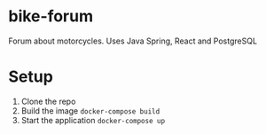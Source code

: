 # bike-forum

Forum about motorcycles. Uses Java Spring, React and PostgreSQL

# Setup

1. Clone the repo
2. Build the image `docker-compose build`
3. Start the application `docker-compose up`

